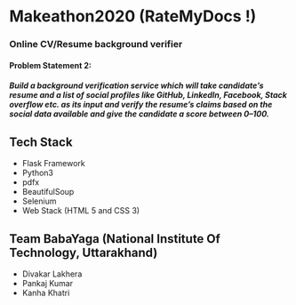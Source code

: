 # Makeathon2020 (RateMyDocs !)
### Online CV/Resume background verifier
#### Problem Statement 2:
##### Build a background verification service which will take candidate’s resume and a list of social profiles like GitHub, LinkedIn, Facebook, Stack overflow etc. as its input and verify the resume’s claims based on the social data available and give the candidate a score between 0–100.


## Tech Stack
* Flask Framework
* Python3
* pdfx
* BeautifulSoup
* Selenium
* Web Stack (HTML 5 and CSS 3)

## Team BabaYaga (National Institute Of Technology, Uttarakhand)
* Divakar Lakhera
* Pankaj Kumar
* Kanha Khatri

